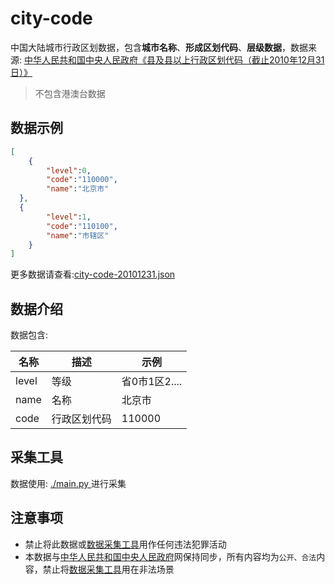 # city-code

中国大陆城市行政区划数据，包含**城市名称**、**形成区划代码**、**层级数据**，数据来源: [中华人民共和国中央人民政府《县及县以上行政区划代码（截止2010年12月31日）》](http://www.gov.cn/test/2011-08/22/content_1930111.htm)

> 不包含港澳台数据

## 数据示例

````json
[
	{
        "level":0,
        "code":"110000",
        "name":"北京市"
  },
  {
        "level":1,
        "code":"110100",
        "name":"市辖区"
    }
]
````

更多数据请查看:[city-code-20101231.json](./city-code-20101231.json)



## 数据介绍

数据包含:

| 名称  | 描述         | 示例          |
| ----- | ------------ | ------------- |
| level | 等级         | 省0市1区2.... |
| name  | 名称         | 北京市        |
| code  | 行政区划代码 | 110000        |



## 采集工具

数据使用: [./main.py ](./main.py)进行采集



## 注意事项

* 禁止将此数据或[数据采集工具](#采集工具)用作任何违法犯罪活动
* 本数据与[中华人民共和国中央人民政府](http://www.gov.cn/)网保持同步，所有内容均为``公开、合法``内容，禁止将[数据采集工具](#采集工具)用在非法场景